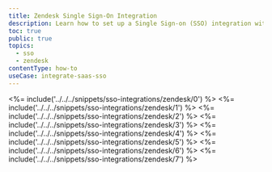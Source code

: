 ```yaml
---
title: Zendesk Single Sign-On Integration
description: Learn how to set up a Single Sign-on (SSO) integration with Zendesk and Auth0.
toc: true
public: true
topics:
  - sso
  - zendesk
contentType: how-to
useCase: integrate-saas-sso
---
```

<%= include('../../../snippets/sso-integrations/zendesk/0') %> 
<%= include('../../../snippets/sso-integrations/zendesk/1') %> 
<%= include('../../../snippets/sso-integrations/zendesk/2') %> 
<%= include('../../../snippets/sso-integrations/zendesk/3') %> 
<%= include('../../../snippets/sso-integrations/zendesk/4') %> 
<%= include('../../../snippets/sso-integrations/zendesk/5') %> 
<%= include('../../../snippets/sso-integrations/zendesk/6') %>
<%= include('../../../snippets/sso-integrations/zendesk/7') %>
